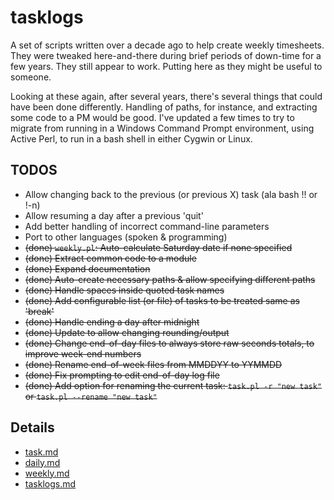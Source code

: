 # tasklogs

A set of scripts written over a decade ago to help create weekly timesheets.
They were tweaked here-and-there during brief periods of down-time for a few years.
They still appear to work.  Putting here as they might be useful to someone.

Looking at these again, after several years, there's several things that could have
been done differently.  Handling of paths, for instance, and extracting some code
to a PM would be good.  I've updated a few times to try to migrate from running in
a Windows Command Prompt environment, using Active Perl, to run in a bash shell in
either Cygwin or Linux.

## TODOS

- Allow changing back to the previous (or previous X) task (ala bash !! or !-n)
- Allow resuming a day after a previous 'quit'
- Add better handling of incorrect command-line parameters
- Port to other languages (spoken & programming)
- ~~(done) `weekly.pl`: Auto-calculate Saturday date if none specified~~
- ~~(done) Extract common code to a module~~
- ~~(done) Expand documentation~~
- ~~(done) Auto-create necessary paths & allow specifying different paths~~
- ~~(done) Handle spaces inside quoted task names~~
- ~~(done) Add configurable list (or file) of tasks to be treated same as 'break'~~
- ~~(done) Handle ending a day after midnight~~
- ~~(done) Update to allow changing rounding/output~~
- ~~(done) Change end-of-day files to always store raw seconds totals, to improve week-end numbers~~
- ~~(done) Rename end-of-week files from MMDDYY to YYMMDD~~
- ~~(done) Fix prompting to edit end-of-day log file~~
- ~~(done) Add option for renaming the current task: `task.pl -r "new task"` or `task.pl --rename "new task"`~~

## Details

- [task.md](task.md)
- [daily.md](daily.md)
- [weekly.md](weekly.md)
- [tasklogs.md](tasklogs.md)

